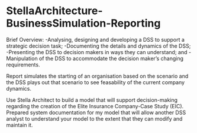 # StellaArchitecture-BusinessSimulation-Reporting

Brief Overview:
-Analysing, designing and developing a DSS to support a strategic decision task;
-Documenting the details and dynamics of the DSS;
-Presenting the DSS to decision makers in ways they can understand; and
-Manipulation of the DSS to accommodate the decision maker’s changing requirements.

Report simulates the starting of an organisation based on the scenario and the DSS plays out that scenario to see feasability of the current company dynamics.

Use Stella Architect to build a model that will support decision-making regarding the creation of the Elite Insurance Company-Case Study (EIC).
Prepared system documentation for my model that will allow another DSS analyst to understand your model to the extent that they can modify and maintain it.
